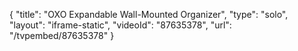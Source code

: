 {
    "title": "OXO Expandable Wall-Mounted Organizer",
    "type": "solo",
    "layout": "iframe-static",
    "videoId": "87635378",
    "url": "\/tvpembed\/87635378"
}